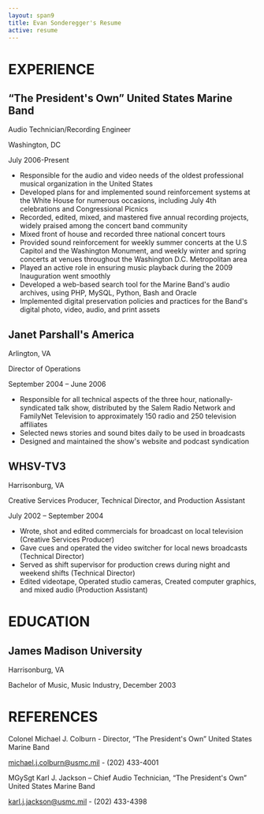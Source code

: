 ```yaml
---
layout: span9
title: Evan Sonderegger's Resume
active: resume
---
```


EXPERIENCE
==========

“The President's Own” United States Marine Band
-----------------------------------------------

Audio Technician/Recording Engineer

Washington, DC

July 2006-Present

+ Responsible for the audio and video needs of the oldest professional musical organization in the United States
+ Developed plans for and implemented sound reinforcement systems at the White House for numerous occasions, including
July 4th celebrations and Congressional Picnics
+ Recorded, edited, mixed, and mastered five annual recording projects, widely praised among the concert band community
+ Mixed front of house and recorded three national concert tours
+ Provided sound reinforcement for weekly summer concerts at the U.S Capitol and the Washington Monument, and weekly winter and spring concerts at venues throughout the Washington D.C. Metropolitan area
+ Played an active role in ensuring music playback during the 2009 Inauguration went smoothly
+ Developed a web-based search tool for the Marine Band's audio archives, using PHP, MySQL, Python, Bash and Oracle
+ Implemented digital preservation policies and practices for the Band's digital photo, video, audio, and print assets

Janet Parshall's America
------------------------

Arlington, VA

Director of Operations

September 2004 – June 2006

+ Responsible for all technical aspects of the three hour, nationally-syndicated talk show, distributed by the Salem Radio
Network and FamilyNet Television to approximately 150 radio and 250 television affiliates
+ Selected news stories and sound bites daily to be used in broadcasts
+ Designed and maintained the show's website and podcast syndication

WHSV-TV3
--------

Harrisonburg, VA

Creative Services Producer, Technical Director, and Production Assistant

July 2002 – September 2004

+ Wrote, shot and edited commercials for broadcast on local television (Creative Services Producer)
+ Gave cues and operated the video switcher for local news broadcasts (Technical Director)
+ Served as shift supervisor for production crews during night and weekend shifts (Technical Director)
+ Edited videotape, Operated studio cameras, Created computer graphics, and mixed audio (Production Assistant)

EDUCATION
=========

James Madison University
------------------------

Harrisonburg, VA

Bachelor of Music, Music Industry, December 2003

REFERENCES
==========

Colonel Michael J. Colburn - Director, “The President's Own” United States Marine Band

michael.j.colburn@usmc.mil - (202) 433-4001

MGySgt Karl J. Jackson – Chief Audio Technician, “The President's Own” United States Marine Band 

karl.j.jackson@usmc.mil - (202) 433-4398